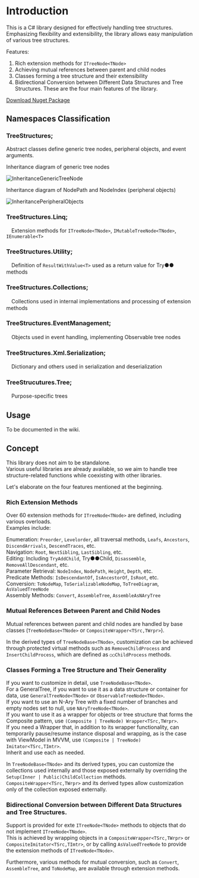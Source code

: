 # Introduction

This is a C# library designed for effectively handling tree structures.  
Emphasizing flexibility and extensibility, the library allows easy manipulation of various tree structures.

Features:

1. Rich extension methods for `ITreeNode<TNode>`
1. Achieving mutual references between parent and child nodes
1. Classes forming a tree structure and their extensibility
1. Bidirectional Conversion between Different Data Structures and Tree Structures.
These are the four main features of the library.

[Download Nuget Package](https://www.nuget.org/packages/TreeStructures/)  

## Namespaces Classification

### TreeStructures;
Abstract classes define generic tree nodes, peripheral objects, and event arguments.

Inheritance diagram of generic tree nodes

![InheritanceGenericTreeNode](https://github.com/Houzkin/TreeStructures/assets/12586097/b5c83d90-5ff8-41e4-a415-2083ed170ba4)

Inheritance diagram of NodePath and NodeIndex (peripheral objects)

![InheritancePeripheralObjects](https://github.com/Houzkin/TreeStructures/assets/12586097/6c81cbde-f6a1-4d82-aa28-fa45a1bcb7bf)

### TreeStructures.Linq;
　Extension methods for `ITreeNode<TNode>`, `IMutableTreeNode<TNode>`, `IEnumerable<T>`
### TreeStructures.Utility;
　Definition of `ResultWithValue<T>` used as a return value for Try●● methods
### TreeStructures.Collections;
　Collections used in internal implementations and processing of extension methods
### TreeStructures.EventManagement;
　Objects used in event handling, implementing Observable tree nodes
### TreeStructures.Xml.Serialization;
　Dictionary and others used in serialization and deserialization
### TreeStrucutures.Tree;
　Purpose-specific trees
 
## Usage
To be documented in the wiki.

## Concept
This library does not aim to be standalone.   
Various useful libraries are already available, so we aim to handle tree structure-related functions while coexisting with other libraries.  
  
Let's elaborate on the four features mentioned at the beginning.

### Rich Extension Methods
Over 60 extension methods for `ITreeNode<TNode>` are defined, including various overloads.    
Examples include:

Enumeration: `Preorder`, `Levelorder`, all traversal methods, `Leafs`, `Ancestors`, `DiscendArrivals`, `DescendTraces`, etc.  
Navigation: `Root`, `NextSibling`, `LastSibling`, etc.   
Editing: Including `TryAddChild`, Try●●Child, `Disassemble`, `RemoveAllDescendant`, etc.  
Parameter Retrieval: `NodeIndex`, `NodePath`, `Height`, `Depth`, etc.  
Predicate Methods: `IsDescendantOf`, `IsAncestorOf`, `IsRoot`, etc.  
Conversion: `ToNodeMap`, `ToSerializableNodeMap`, `ToTreeDiagram`, `AsValuedTreeNode`  
Assembly Methods: `Convert`, `AssembleTree`, `AssembleAsNAryTree`

### Mutual References Between Parent and Child Nodes
Mutual references between parent and child nodes are handled by base classes (`TreeNodeBase<TNode>` or `CompositeWrapper<TSrc,TWrpr>`). 

In the derived types of `TreeNodeBase<TNode>`, customization can be achieved through protected virtual methods such as `RemoveChildProcess` and `InsertChildProcess`, which are defined as `○○ChildProcess` methods.

### Classes Forming a Tree Structure and Their Generality
If you want to customize in detail, use `TreeNodeBase<TNode>`.   
For a GeneralTree, if you want to use it as a data structure or container for data, use `GeneralTreeNode<TNode>` or `ObservableTreeNode<TNode>`.   
If you want to use an N-Ary Tree with a fixed number of branches and empty nodes set to null, use `NAryTreeNode<TNode>`.   
If you want to use it as a wrapper for objects or tree structure that forms the Composite pattern, use `(Composite | TreeNode) Wrapper<TSrc,TWrpr>`.   
If you need a Wrapper that, in addition to its wrapper functionality, can temporarily pause/resume instance disposal and wrapping, as is the case with ViewModel in MVVM, use `(Composite | TreeNode) Imitator<TSrc,TImtr>`.   
Inherit and use each as needed.

In `TreeNodeBase<TNode>` and its derived types, you can customize the collections used internally and those exposed externally by overriding the `Setup(Inner | Public)ChildCollection` methods.  
`CompositeWrapper<TSrc,TWrpr>` and its derived types allow customization only of the collection exposed externally.  
  
### Bidirectional Conversion between Different Data Structures and Tree Structures.
Support is provided for exte `ITreeNode<TNode>` methods to objects that do not implement `ITreeNode<TNode>`.  
This is achieved by wrapping objects in a `CompositeWrapper<TSrc,TWrpr>` or `CompositeImitator<TSrc,TImtr>`, or by calling `AsValuedTreeNode` to provide the extension methods of `ITreeNode<TNode>`.  
  
Furthermore, various methods for mutual conversion, such as `Convert`, `AssembleTree`, and `ToNodeMap`, are available through extension methods.  



